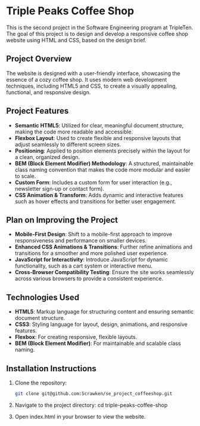 # Triple Peaks Coffee Shop
This is the second project in the Software Engineering program at TripleTen. The goal of this project is to design and develop a responsive coffee shop website using HTML and CSS, based on the design brief.

## Project Overview
The website is designed with a user-friendly interface, showcasing the essence of a cozy coffee shop. It uses modern web development techniques, including HTML5 and CSS, to create a visually appealing, functional, and responsive design.

## Project Features

- **Semantic HTML5**: Utilized for clear, meaningful document structure, making the code more readable and accessible.
- **Flexbox Layout**: Used to create flexible and responsive layouts that adjust seamlessly to different screen sizes.
- **Positioning**: Applied to position elements precisely within the layout for a clean, organized design.
- **BEM (Block Element Modifier) Methodology**: A structured, maintainable class naming convention that makes the code more modular and easier to scale.
- **Custom Form**: Includes a custom form for user interaction (e.g., newsletter sign-up or contact form).
- **CSS Animation & Transform**: Adds dynamic and interactive features such as hover effects and transitions for better user engagement.

## Plan on Improving the Project

- **Mobile-First Design**: Shift to a mobile-first approach to improve responsiveness and performance on smaller devices.
- **Enhanced CSS Animations & Transitions**: Further refine animations and transitions for a smoother and more polished user experience.
- **JavaScript for Interactivity**: Introduce JavaScript for dynamic functionality, such as a cart system or interactive menu.
- **Cross-Browser Compatibility Testing**: Ensure the site works seamlessly across various browsers to provide a consistent experience.

## Technologies Used

- **HTML5**: Markup language for structuring content and ensuring semantic document structure.
- **CSS3**: Styling language for layout, design, animations, and responsive features.
- **Flexbox**: For creating responsive, flexible layouts.
- **BEM (Block Element Modifier)**: For maintainable and scalable class naming.

## Installation Instructions

1. Clone the repository:
   ```bash
   git clone git@github.com:Scrawken/se_project_coffeeshop.git

2. Navigate to the project directory:
cd triple-peaks-coffee-shop

3. Open index.html in your browser to view the website.
